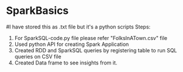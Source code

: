 # SparkBasics
#I have stored this as .txt file but it's a python scripts
Steps:
1. For SparkSQL-code.py file please refer "FolksInATown.csv" file
2. Used python API for creating Spark Application
3. Created RDD and SparkSQL queries by registering table to run SQL queries on CSV file
4. Created Data frame to see insights from it.
